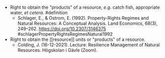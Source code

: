 - Right to obtain the "products" of a resource, _e.g_. catch fish, appropriate water, _et cetera_. #definition
	- Schlager, E., & Ostrom, E. (1992). Property-Rights Regimes and Natural Resources: A Conceptual Analysis. Land Economics, 68(3), 249–262. https://doi.org/10.2307/3146375 #schlagerPropertyRightsRegimesNatural1992
- Right to obtain the [[resource]] units or "products" of a resource.
	- Colding, J. (16-12-2021). Lecture: Resilience Management of Natural Resources. Högskolan i Gävle (Zoom).